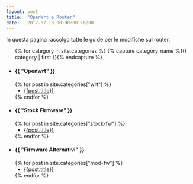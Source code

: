 ```yaml
---
layout: post
title:  "OpenWrt e Router"
date:   2017-07-13 00:00:00 +0200
---
```

<div id="archives">
In questa pagina raccolgo tutte le guide per le modifiche sui router.  

<ul>
        {% for category in site.categories %}
            {% capture category_name %}{{ category | first }}{% endcapture %}
                        <li><h4 >{{ "Openwrt" }}</h4>
                        {% for post in site.categories["wrt"] %}
                            <ul>
                            <li type=disc><a href="{{ site.baseurl }}{{ post.url }}">{{post.title}}</a>
                            </ul>
                        {% endfor %}
                        <p></p>
                        <li><h4 >{{ "Stock Firmware" }}</h4>
                        {% for post in site.categories["stock-fw"] %}
                            <ul>
                            <li type=disc><a href="{{ site.baseurl }}{{ post.url }}">{{post.title}}</a>
                            </ul>
                        {% endfor %}
                        <p></p>
                        <li><h4 >{{ "Firmware Alternativi" }}</h4>
                        {% for post in site.categories["mod-fw"] %}
                            <ul>
                            <li type=disc><a href="{{ site.baseurl }}{{ post.url }}">{{post.title}}</a>
                            </ul>
                        {% endfor %}
<p></p>
</div>                
